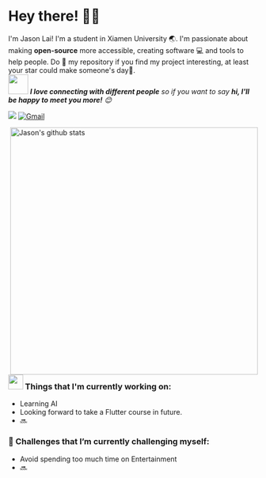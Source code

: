 <!-- Greeting -->
# Hey there! :wave::smiley:

<!--Introduction -->
I'm Jason Lai! I'm a student in Xiamen University :earth_asia:. I'm passionate about making **open-source** more accessible, creating software :computer: and tools to help people. Do :star2: my repository if you find my project interesting, at least your star could make someone's day:pray:.
<br>
<img src="https://media.giphy.com/media/LnQjpWaON8nhr21vNW/giphy.gif" width="40"> <em><b>I love connecting with different people</b> so if you want to say <b>hi, I'll be happy to meet you more!</b> :blush:</em>

<!-- Profile View Count -->
![](https://komarev.com/ghpvc/?username=David23B&style=flat)
[![Gmail](https://img.shields.io/badge/-Jason_Lai-c14438?style=flat&logo=Gmail&logoColor=white)](mailto:laijinbiao00@gmail.com)

<!-- Working GIF -->
<img align= "right" width= "500" alt="Jason's github stats" src="https://github-readme-stats.vercel.app/api?username=David23B&show_icons=true&theme=algolia&count_private=true"/>

### <img src="https://media.giphy.com/media/WUlplcMpOCEmTGBtBW/giphy.gif" width="30"> Things that I'm currently working on: 
* Learning AI
* Looking forward to take a Flutter course in future.
* 🔜

### 🌱 Challenges that I’m currently challenging myself:
* Avoid spending too much time on Entertainment
* 🔜
